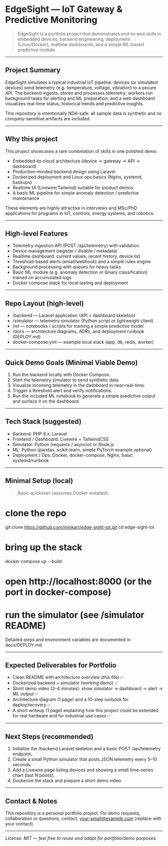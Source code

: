 # EdgeSight — IoT Gateway & Predictive Monitoring

> EdgeSight is a portfolio project that demonstrates end-to-end skills in embedded devices, backend engineering, deployment (Linux/Docker), realtime dashboards, and a simple ML-based predictive module.

---

## Project Summary

EdgeSight simulates a typical industrial IoT pipeline: devices (or simulated devices) send telemetry (e.g. temperature, voltage, vibration) to a secure API. The backend ingests, stores and processes telemetry; workers run background tasks for alerting and ML preparation; and a web dashboard visualizes real-time status, historical trends and predictive insights.

This repository is intentionally NDA-safe: all sample data is synthetic and no company-sensitive artifacts are included.

---

## Why this project

This project showcases a rare combination of skills in one polished demo:

* Embedded-to-cloud architecture (device → gateway → API → dashboard)
* Production-minded backend design using Laravel
* Dockerized deployment and Linux ops basics (Nginx, systemd, backups)
* Realtime UI (Livewire/Tailwind) suitable for product demos
* A basic ML pipeline for simple anomaly detection / predictive maintenance

These elements are highly attractive in interviews and MSc/PhD applications for programs in IoT, controls, energy systems, and robotics.

---

## High-level Features

* Telemetry ingestion API (POST /api/telemetry) with validation
* Device management (register / disable / metadata)
* Realtime dashboard: current values, recent history, device list
* Threshold-based alerts (email/webhook) and a simple rules engine
* Background processing with queues for heavy tasks
* Basic ML module (e.g. anomaly detection or binary classification) trained on accumulated logs
* Docker compose stack for local testing and deployment

---

## Repo Layout (high-level)

* /backend — Laravel application (API + dashboard skeleton)
* /simulator — telemetry simulator (Python script or lightweight client)
* /ml — notebooks / scripts for training a simple predictive model
* /docs — architecture diagrams, ADRs, and deployment runbook (DEPLOY.md)
* docker-compose.yml — example local stack (app, db, redis, worker)

---

## Quick Demo Goals (Minimal Viable Demo)

1. Run the backend locally with Docker Compose.
2. Start the telemetry simulator to send synthetic data.
3. Visualize incoming telemetry in the dashboard in near-real-time.
4. Trigger a threshold alert and verify notifications.
5. Run the included ML notebook to generate a simple predictive output and surface it on the dashboard.

---

## Tech Stack (suggested)

* Backend: PHP 8.x, Laravel
* Frontend / Dashboard: Livewire + TailwindCSS
* Simulator: Python (requests / asyncio) or Node.js
* ML: Python (pandas, scikit-learn, simple PyTorch example optional)
* Deployment / Ops: Docker, docker-compose, Nginx, basic systemd/runbook

---

## Minimal Setup (local)

> Basic quickstart (assumes Docker installed):

# clone the repo
git clone https://github.com/mjokarr/edge-sight-iot.git
cd edge-sight-iot

# bring up the stack
docker compose up --build

# open http://localhost:8000 (or the port in docker-compose)
# run the simulator (see /simulator README)

Detailed steps and environment variables are documented in docs/DEPLOY.md.

---

## Expected Deliverables for Portfolio

* Clean README with architecture overview (this file) ✅
* Dockerized backend + simulator (working demo) ✅
* Short demo video (2–4 minutes): show simulator → dashboard → alert → ML output ✅
* Architecture diagram (1 page) and a 10-step runbook for deploy/recovery ✅
* A short writeup (1 page) explaining how this project could be extended for real hardware and for industrial use cases ✅

---

## Next Steps (recommended)

1. Initialize the /backend Laravel skeleton and a basic POST /api/telemetry endpoint.
2. Create a small Python simulator that posts JSON telemetry every 5–10 seconds.
3. Add a Livewire page listing devices and showing a small time-series chart (last N points).
4. Dockerize the stack and prepare a short demo video.

---

## Contact & Notes

This repository is a personal portfolio project. For demo requests, collaboration or questions, contact: your-email@example.com (replace with your contact).

---

*License: MIT — feel free to reuse and adapt for portfolio/demo purposes.*
